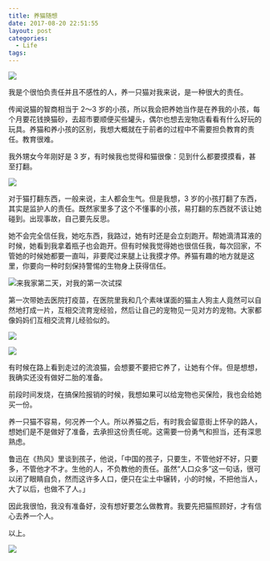 ```yaml
---
title: 养猫随想
date: 2017-08-20 22:51:55
layout: post
categories:
  - Life
tags:
---
```


![](//gbstatic.djyde.com/assets/006tNc79gy1fiql3pxyssj31kw11x0w8.jpg)

我是个很怕负责任并且不感性的人，养一只猫对我来说，是一种很大的责任。

传闻说猫的智商相当于 2～3 岁的小孩，所以我会把养她当作是在养我的小孩，每个月要花钱换猫砂，去超市要顺便买些罐头，偶尔也想去宠物店看看有什么好玩的玩具。养猫和养小孩的区别，我想大概就在于前者的过程中不需要担负教育的责任。教育很难。

我外甥女今年刚好是 3 岁，有时候我也觉得和猫很像：见到什么都要摸摸看，甚至打翻。

![](//gbstatic.djyde.com/assets/006tNc79gy1fiql519bi7j31kw16owiy.jpg)

对于猫打翻东西，一般来说，主人都会生气。但是我想，3 岁的小孩打翻了东西，其实是监护人的责任。既然家里多了这个不懂事的小孩，易打翻的东西就不该让她碰到。出现事故，自己要先反思。

她不会完全信任我，她吃东西，我路过，她有时还是会立刻跑开。帮她滴清耳液的时候，她看到我拿着瓶子也会跑开。但有时候我觉得她也很信任我，每次回家，不管她的时候她都要一直叫，非要爬过来腿上让我摸才停。养猫有趣的地方就是这里，你要向一种时刻保持警惕的生物身上获得信任。

![来我家第二天，对我的第一次试探](//gbstatic.djyde.com/assets/006tNc79gy1fiqjq2lx3rj30qo0zk458.jpg)

第一次带她去医院打疫苗，在医院里我和几个素味谋面的猫主人狗主人竟然可以自然地打成一片，互相交流育宠经验，然后让自己的宠物见一见对方的宠物。大家都像妈妈们互相交流育儿经验似的。

![](//gbstatic.djyde.com/assets/006tNc79gy1fiql61x2ukj31kw23vtdy.jpg)

![](//gbstatic.djyde.com/assets/006tNc79gy1fiql69t9fxj31kw23vgyo.jpg)

有时候在路上看到走过的流浪猫，会想要不要把它养了，让她有个伴。但是想想，我确实还没有做好二胎的准备。

前段时间发烧，在搞保险报销的时候，我想如果可以给宠物也买保险，我也会给她买一份。

养一只猫不容易，何况养一个人。所以养猫之后，有时我会留意街上怀孕的路人，想她们是不是做好了准备，去承担这份责任呢。这需要一份勇气和担当，还有深思熟虑。

鲁迅在《热风》里谈到孩子，他说，「中国的孩子，只要生，不管他好不好，只要多，不管他才不才。生他的人，不负教他的责任。虽然“人口众多”这一句话，很可以闭了眼睛自负，然而这许多人口，便只在尘土中辗转，小的时候，不把他当人，大了以后，也做不了人。」

因此我很怕，我没有准备好，没有想好要怎么做教育。我要先把猫照顾好，才有信心去养一个人。

以上。

![](//gbstatic.djyde.com/assets/006tNc79gy1fiql4208ayj31kw11xtcw.jpg)
